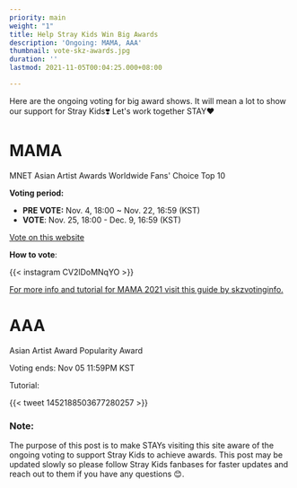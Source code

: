 ```yaml
---
priority: main
weight: "1"
title: Help Stray Kids Win Big Awards
description: 'Ongoing: MAMA, AAA'
thumbnail: vote-skz-awards.jpg
duration: ''
lastmod: 2021-11-05T00:04:25.000+08:00

---
```

Here are the ongoing voting for big award shows. It will mean a lot to show our support for Stray Kids❣️ Let's work together STAY❤️

# MAMA

MNET Asian Artist Awards Worldwide Fans' Choice Top 10

**Voting period:**

* **PRE VOTE:** Nov. 4, 18:00 \~ Nov. 22, 16:59 (KST)
* **VOTE**: Nov. 25, 18:00 - Dec. 9, 16:59 (KST)

[Vote on this website](https://mama.mwave.me/en/main)

**How to vote**:

{{< instagram CV2lDoMNqYO >}}

[For more info and tutorial for MAMA 2021 visit this guide by skzvotinginfo.](https://www.instagram.com/skzvotinginfo/guide/mama-guide/18009482917358574/?utm_medium=copy_link)

# AAA

Asian Artist Award  Popularity Award

Voting ends: Nov 05 11:59PM KST

Tutorial:

{{< tweet 1452188503677280257 >}}

### Note:

The purpose of this post is to make STAYs visiting this site aware of the ongoing voting to support Stray Kids to achieve awards. This post may be updated slowly so please follow Stray Kids fanbases for faster updates and reach out to them if you have any questions 😊.
